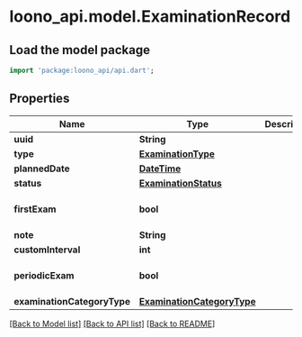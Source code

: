 # loono_api.model.ExaminationRecord

## Load the model package
```dart
import 'package:loono_api/api.dart';
```

## Properties
Name | Type | Description | Notes
------------ | ------------- | ------------- | -------------
**uuid** | **String** |  | [optional] 
**type** | [**ExaminationType**](ExaminationType.md) |  | 
**plannedDate** | [**DateTime**](DateTime.md) |  | [optional] 
**status** | [**ExaminationStatus**](ExaminationStatus.md) |  | [optional] 
**firstExam** | **bool** |  | [optional] [default to false]
**note** | **String** |  | [optional] 
**customInterval** | **int** |  | [optional] 
**periodicExam** | **bool** |  | [optional] [default to true]
**examinationCategoryType** | [**ExaminationCategoryType**](ExaminationCategoryType.md) |  | 

[[Back to Model list]](../README.md#documentation-for-models) [[Back to API list]](../README.md#documentation-for-api-endpoints) [[Back to README]](../README.md)


